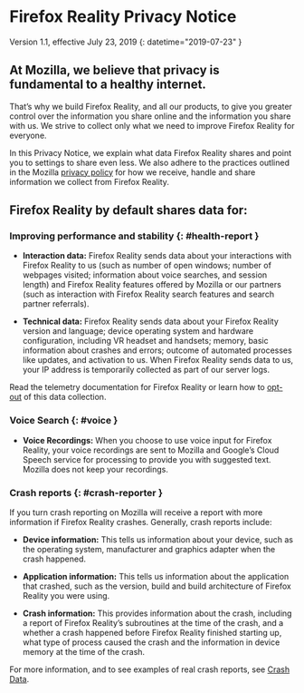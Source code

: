 # Firefox Reality Privacy Notice

Version 1.1, effective July 23, 2019
{: datetime="2019-07-23" }

## At Mozilla, we believe that privacy is fundamental to a healthy internet.

That’s why we build Firefox Reality, and all our products, to give you greater control over the information you share online and the information you share with us. We strive to collect only what we need to improve Firefox Reality for everyone.

In this Privacy Notice, we explain what data Firefox Reality shares and point you to settings to share even less. We also adhere to the practices outlined in the Mozilla [privacy policy](https://www.mozilla.org/privacy/) for how we receive, handle and share information we collect from Firefox Reality.

## Firefox Reality by default shares data for:

### Improving performance and stability {: #health-report } 

* **Interaction data:** Firefox Reality sends data about your interactions with Firefox Reality to us (such as number of open windows; number of webpages visited; information about voice searches, and session length) and Firefox Reality features offered by Mozilla or our partners (such as interaction with Firefox Reality search features and search partner referrals).

* **Technical data:** Firefox Reality sends data about your Firefox Reality version and language; device operating system and hardware configuration, including VR headset and handsets; memory, basic information about crashes and errors; outcome of automated processes like updates, and activation to us. When Firefox Reality sends data to us, your IP address is temporarily collected as part of our server logs.

Read the telemetry documentation for Firefox Reality or learn how to [opt-out](https://support.mozilla.org/kb/send-usage-data-firefox-mobile-devices) of this data collection.

### Voice Search {: #voice }

* **Voice Recordings:** When you choose to use voice input for Firefox Reality, your voice recordings are sent to Mozilla and Google’s Cloud Speech service for processing to provide you with suggested text. Mozilla does not keep your recordings.

### Crash reports {: #crash-reporter }

If you turn crash reporting on Mozilla will receive a report with more information if Firefox Reality crashes. Generally, crash reports include:

* **Device information:** This tells us information about your device, such as the operating system, manufacturer and graphics adapter when the crash happened.

* **Application information:** This tells us information about the application that crashed, such as the version, build and build architecture of Firefox Reality you were using.

* **Crash information:** This provides information about the crash, including a report of Firefox Reality’s subroutines at the time of the crash, and a whether a crash happened before Firefox Reality finished starting up, what type of process caused the crash and the information in device memory at the time of the crash. 

For more information, and to see examples of real crash reports, see [Crash Data](https://crash-stats.mozilla.com/).
